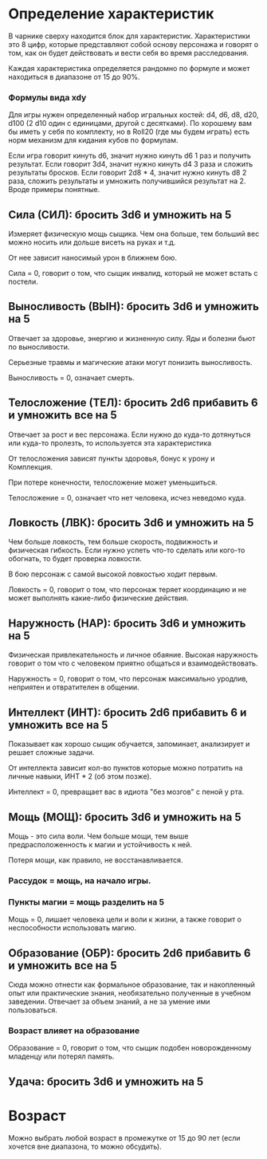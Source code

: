 # Определение характеристик

В чарнике сверху находится блок для характеристик. Характеристики это 8 цифр, которые представляют 
собой основу персонажа и говорят о том, как он будет действовать и вести себя во время расследования.

Каждая характеристика определяется рандомно по формуле и может находиться в диапазоне от 15 до 90%.

### Формулы вида xdy
Для игры нужен определенный набор игральных костей: d4, d6, d8, d20, d100 (2 d10 один с единицами, другой с десятками).
По хорошему вам бы иметь у себя по комплекту, но в Roll20 (где мы будем играть) есть норм механизм для кидания кубов по формулам.

Если игра говорит кинуть d6, значит нужно кинуть d6 1 раз и получить результат. Если говорит 3d4, значит нужно кинуть d4
3 раза и сложить результаты бросков. Если говорит 2d8 * 4, значит нужно кинуть d8 2 раза, сложить результаты и умножить 
получившийся результат на 2. Вроде примеры понятные.

## Сила (СИЛ): бросить 3d6 и умножить на 5
Измеряет физическую мощь сыщика. Чем она больше, тем больший вес можно носить или дольше висеть на руках и т.д.

От нее зависит наносимый урон в ближнем бою.

Сила = 0, говорит о том, что сыщик инвалид, который не может встать с постели.

## Выносливость (ВЫН): бросить 3d6 и умножить на 5
Отвечает за здоровье, энергию и жизненную силу. Яды и болезни бьют по выносливости.

Серьезные травмы и магические атаки могут понизить выносливость.

Выносливость = 0, означает смерть.

## Телосложение (ТЕЛ): бросить 2d6 прибавить 6 и умножить все на 5
Отвечает за рост и вес персонажа. Если нужно до куда-то дотянуться или куда-то пролезть, то используется эта характеристика

От телосложения зависят пункты здоровья, бонус к урону и Комплекция.

При потере конечности, телосложение может уменьшиться.

Телосложение = 0, означает что нет человека, исчез неведомо куда.

## Ловкость (ЛВК): бросить 3d6 и умножить на 5
Чем больше ловкость, тем больше скорость, подвижность и физическая гибкость. Если нужно успеть что-то сделать или
кого-то обогнать, то будет проверка ловкости.

В бою персонаж с самой высокой ловкостью ходит первым.

Ловкость = 0, говорит о том, что персонаж теряет координацию и не может выполнять какие-либо физические действия.

## Наружность (НАР): бросить 3d6 и умножить на 5
Физическая привлекательность и личное обаяние. Высокая наружность говорит о том что с человеком приятно общаться и взаимодействовать.

Наружность = 0, говорит о том, что персонаж максимально уродлив, неприятен и отвратителен в общении.

## Интеллект (ИНТ): бросить 2d6 прибавить 6 и умножить все на 5
Показывает как хорошо сыщик обучается, запоминает, анализирует и решает сложные задачи.

От интеллекта зависит кол-во пунктов которые можно потратить на личные навыки, ИНТ * 2 (об этом позже).

Интеллект = 0, превращает вас в идиота "без мозгов" с пеной у рта.

## Мощь (МОЩ): бросить 3d6 и умножить на 5
Мощь - это сила воли. Чем больше мощи, тем выше предрасположенность к магии и устойчивость к ней.

Потеря мощи, как правило, не восстанавливается.

### Рассудок = мощь, на начало игры.
### Пункты магии = мощь разделить на 5

Мощь = 0, лишает человека цели и воли к жизни, а также говорит о неспособности использовать магию.

## Образование (ОБР): бросить 2d6 прибавить 6 и умножить все на 5
Сюда можно отнести как формальное образование, так и накопленный опыт или практические знания, необязательно полученные
в учебном заведении. Отвечает за объем знаний,
а не за умение ими пользоваться.

### Возраст влияет на образование

Образование = 0, говорит о том, что сыщик подобен новорожденному младенцу или потерял память.

## Удача: бросить 3d6 и умножить на 5

# Возраст
Можно выбрать любой возраст в промежутке от 15 до 90 лет (если хочется вне диапазона, то можно обсудить).